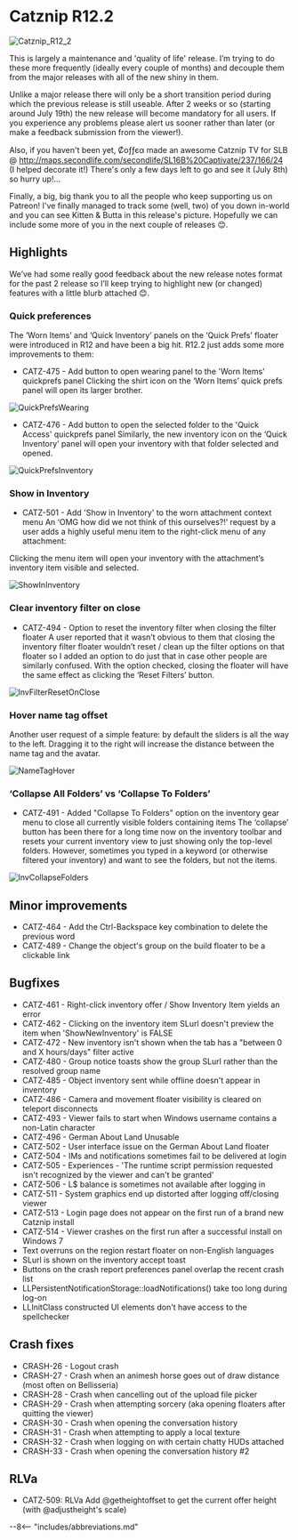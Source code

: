 # Catznip R12.2

![Catznip_R12_2](./r12_2/Catznip_R12_2.png)

This is largely a maintenance and 'quality of life' release. I’m trying to do these more frequently (ideally every couple of months) and decouple them from the major releases with all of the new shiny in them.

Unlike a major release there will only be a short transition period during which the previous release is still useable. After 2 weeks or so (starting around July 19th) the new release will become mandatory for all users. If you experience any problems please alert us sooner rather than later (or make a feedback submission from the viewer!).

Also, if you haven't been yet, Ȼᴏƒƒєα made an awesome Catznip TV for SLB  @ <http://maps.secondlife.com/secondlife/SL16B%20Captivate/237/166/24> (I helped decorate it!) There's only a few days left to go and see it (July 8th) so hurry up!...

Finally, a big, big thank you to all the people who keep supporting us on Patreon! I've finally managed to track some (well, two) of you down in-world and you can see Kitten & Butta in this release's picture.  Hopefully we can include some more of you in the next couple of releases 😊.

## Highlights

We’ve had some really good feedback about the new release notes format for the past 2 release so I’ll keep trying to highlight new (or changed) features with a little blurb attached 😊.

### Quick preferences

The ‘Worn Items’ and ‘Quick Inventory’ panels on the ‘Quick Prefs’ floater were introduced in R12 and have been a big hit. R12.2 just adds some more improvements to them:

* CATZ-475  - Add button to open wearing panel to the 'Worn Items' quickprefs panel
Clicking the shirt icon on the ‘Worn Items’ quick prefs panel will open its larger brother.

![QuickPrefsWearing](./r12_2/QuickPrefsWearing.png)

* CATZ-476 - Add button to open the selected folder to the 'Quick Access' quickprefs panel
Similarly, the new inventory icon on the ‘Quick Inventory’ panel will open your inventory with that folder selected and opened.

![QuickPrefsInventory](./r12_2/QuickPrefsInventory.png)

### Show in Inventory

* CATZ-501 - Add 'Show in Inventory' to the worn attachment context menu
An ‘OMG how did we not think of this ourselves?!’ request by a user adds a highly useful menu item to the right-click menu of any attachment:

Clicking the menu item will open your inventory with the attachment’s inventory item visible and selected.

![ShowInInventory](./r12_2/ShowInInventory.png)

### Clear inventory filter on close

* CATZ-494 - Option to reset the inventory filter when closing the filter floater
A user reported that it wasn’t obvious to them that closing the inventory filter floater wouldn’t reset / clean up the filter options on that floater so I added an option to do just that in case other people are similarly confused.
With the option checked, closing the floater will have the same effect as clicking the ‘Reset Filters’  button.

![InvFilterResetOnClose](./r12_2/InvFilterResetOnClose.png)

### Hover name tag offset

Another user request of a simple feature: by default the sliders is all the way to the left. Dragging it to the right will increase the distance between the name tag and the avatar.

![NameTagHover](./r12_2/NameTagHover.png)

### ‘Collapse All Folders’ vs ‘Collapse To Folders’

* CATZ-491 - Added "Collapse To Folders" option on the inventory gear menu to close all currently visible folders containing items
The ‘collapse’ button has been there for a long time now on the inventory toolbar and resets your current inventory view to just showing only the top-level folders.
However, sometimes you typed in a keyword (or otherwise filtered your inventory) and want to see the folders, but not the items.

![InvCollapseFolders](./r12_2/InvCollapseFolders.png)

## Minor improvements

* CATZ-464 - Add the Ctrl-Backspace key combination to delete the previous word
* CATZ-489 - Change the object's group on the build floater to be a clickable link

## Bugfixes

* CATZ-461 - Right-click inventory offer / Show Inventory Item yields an error
* CATZ-462 - Clicking on the inventory item SLurl doesn't preview the item when 'ShowNewInventory' is FALSE
* CATZ-472 - New inventory isn't shown when the tab has a "between 0 and X hours/days" filter active
* CATZ-480 - Group notice toasts show the group SLurl rather than the resolved group name
* CATZ-485 - Object inventory sent while offline doesn't appear in inventory
* CATZ-486 - Camera and movement floater visibility is cleared on teleport disconnects
* CATZ-493 - Viewer fails to start when Windows username contains a non-Latin character
* CATZ-496 - German About Land Unusable
* CATZ-502 - User interface issue on the German About Land floater
* CATZ-504 - IMs and notifications sometimes fail to be delivered at login
* CATZ-505 - Experiences - 'The runtime script permission requested isn't recognized by the viewer and can't be granted'
* CATZ-506 - L$ balance is sometimes not available after logging in
* CATZ-511 - System graphics end up distorted after logging off/closing viewer
* CATZ-513 - Login page does not appear on the first run of a brand new Catznip install
* CATZ-514 - Viewer crashes on the first run after a successful install on Windows 7
* Text overruns on the region restart floater on non-English languages
* SLurl is shown on the inventory accept toast
* Buttons on the crash report preferences panel overlap the recent crash list
* LLPersistentNotificationStorage::loadNotifications() take too long during log-on
* LLInitClass constructed UI elements don't have access to the spellchecker

## Crash fixes

* CRASH-26 - Logout crash
* CRASH-27 - Crash when an animesh horse goes out of draw distance (most often on Bellisseria)
* CRASH-28 - Crash when cancelling out of the upload file picker
* CRASH-29 - Crash when attempting sorcery (aka opening floaters after quitting the viewer)
* CRASH-30 - Crash when opening the conversation history
* CRASH-31 - Crash when attempting to apply a local texture
* CRASH-32 - Crash when logging on with certain chatty HUDs attached
* CRASH-33 - Crash when opening the conversation history #2

## RLVa

* CATZ-509: RLVa Add @getheightoffset to get the current offer height (with @adjustheight's scale)

--8<-- "includes/abbreviations.md"
